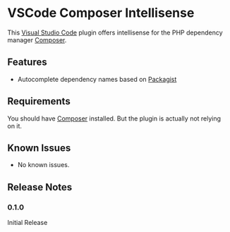 # VSCode Composer Intellisense

This [Visual Studio Code](https://code.visualstudio.com/) plugin offers intellisense for the PHP dependency manager [Composer](https://getcomposer.org/). 

## Features

- Autocomplete dependency names based on [Packagist](https://packagist.org/)

## Requirements

You should have [Composer](https://getcomposer.org/) installed. But the plugin is actually not relying on it.

## Known Issues

- No known issues.

## Release Notes

### 0.1.0

Initial Release
